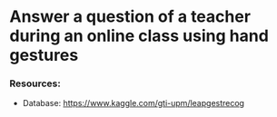 # Answer a question of a teacher during an online class using hand gestures

### Resources:
- Database: https://www.kaggle.com/gti-upm/leapgestrecog
